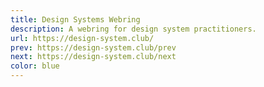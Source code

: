 ```yaml
---
title: Design Systems Webring
description: A webring for design system practitioners.
url: https://design-system.club/
prev: https://design-system.club/prev
next: https://design-system.club/next
color: blue
---
```

